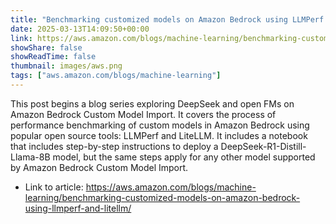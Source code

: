 ```yaml
---
title: "Benchmarking customized models on Amazon Bedrock using LLMPerf and LiteLLM"
date: 2025-03-13T14:09:50+00:00
link: https://aws.amazon.com/blogs/machine-learning/benchmarking-customized-models-on-amazon-bedrock-using-llmperf-and-litellm/
showShare: false
showReadTime: false
thumbnail: images/aws.png
tags: ["aws.amazon.com/blogs/machine-learning"]
---
```

This post begins a blog series exploring DeepSeek and open FMs on Amazon Bedrock Custom Model Import. It covers the process of performance benchmarking of custom models in Amazon Bedrock using popular open source tools: LLMPerf and LiteLLM. It includes a notebook that includes step-by-step instructions to deploy a DeepSeek-R1-Distill-Llama-8B model, but the same steps apply for any other model supported by Amazon Bedrock Custom Model Import.

- Link to article: https://aws.amazon.com/blogs/machine-learning/benchmarking-customized-models-on-amazon-bedrock-using-llmperf-and-litellm/
